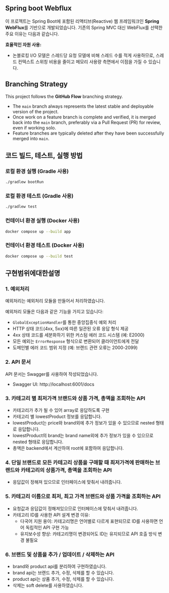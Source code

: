 ## Spring boot Webflux

이 프로젝트는 Spring Boot에 포함된 리액티브(Reactive) 웹 프레임워크인 **Spring WebFlux**를 기반으로 개발되었습니다. 기존의 Spring MVC 대신 WebFlux를 선택한 주요 이유는 다음과 같습니다.

**효율적인 자원 사용:**
  * 논블로킹 I/O 모델은 스레드당 요청 모델에 비해 스레드 수를 적게 사용하므로, 스레드 컨텍스트 스위칭 비용을 줄이고 메모리 사용량 측면에서 이점을 가질 수 있습니다.


## Branching Strategy

This project follows the **GitHub Flow** branching strategy.

* The `main` branch always represents the latest stable and deployable version of the project.
* Once work on a feature branch is complete and verified, it is merged back into the `main` branch, preferably via a Pull Request (PR) for review, even if working solo.
* Feature branches are typically deleted after they have been successfully merged into `main`.

## 코드 빌드, 테스트, 실행 방법

### 로컬 환경 실행 (Gradle 사용)

```bash
./gradlew bootRun
```

### 로컬 환경 테스트 (Gradle 사용)

```bash
./gradlew test
```

### 컨테이너 환경 실행 (Docker 사용)

```bash
docker compose up --build app
```

### 컨테이너 환경 테스트 (Docker 사용)

```bash
docker compose up --build test
```


## 구현범위에대한설명

### 1. 예외처리

예외처리는 예외처리 모듈을 만들어서 처리하였습니다.

예외처리 모듈은 다음과 같은 기능을 가지고 있습니다:

- `GlobalExceptionHandler`를 통한 중앙집중식 예외 처리
- HTTP 상태 코드(4xx, 5xx)에 따른 일관된 오류 응답 형식 제공
- 4xx 상태 코드를 세분화하기 위한 커스텀 에러 코드 시스템 (예: E2000)
- 모든 예외는 `ErrorResponse` 형식으로 변환되어 클라이언트에게 전달
- 도메인별 에러 코드 범위 지정 (예: 브랜드 관련 오류는 2000-2099)

### 2. API 문서

API 문서는 Swagger를 사용하여 작성되었습니다.

- Swagger UI: http://localhost:6001/docs


### 3. 카테고리 별 최저가격 브랜드와 상품 가격, 총액을 조회하는 API

- 카테고리가 추가 될 수 있어 array로 응답하도록 구현
- 카테고리 별 lowestProduct 정보를 응답합니다.
- lowestProduct는 price와 brand외에 추가 정보가 있을 수 있으므로 nested 형태로 응답합니다.
- lowestProduct의 brand는 brand name외에 추가 정보가 있을 수 있으므로 nested 형태로 응답합니다.
- 총액은 backend에서 계산하여 root에 포함하여 응답합니다.

### 4. 단일 브랜드로 모든 카테고리 상품을 구매할 때 최저가격에 판매하는 브랜드와 카테고리의 상품가격, 총액을 조회하는 API

- 응답값이 정해져 있으므로 인터페이스에 맞춰서 내려줍니다.

### 5.  카테고리 이름으로 최저, 최고 가격 브랜드와 상품 가격을 조회하는 API

- 요청값과 응답값이 정해져있으므로 인터페이스에 맞춰서 내려줍니다.
- 카테고리 ID를 사용한 API 설계 변경 이유:
  - 다국어 지원 용이: 카테고리명은 언어별로 다르게 표현되므로 ID를 사용하면 언어 독립적인 API 구현 가능
  - 유지보수성 향상: 카테고리명이 변경되어도 ID는 유지되므로 API 호출 방식 변경 불필요

### 6. 브랜드 및 상품을 추가 / 업데이트 / 삭제하는 API

- brand와 product api를 분리하여 구현하였습니다.
- brand api는 브랜드 추가, 수정, 삭제를 할 수 있습니다.
- product api는 상품 추가, 수정, 삭제를 할 수 있습니다.
- 삭제는 soft delete를 사용하였습니다.
